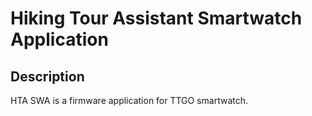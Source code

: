 # Hiking Tour Assistant Smartwatch Application

## Description

HTA SWA is a firmware application for TTGO smartwatch.